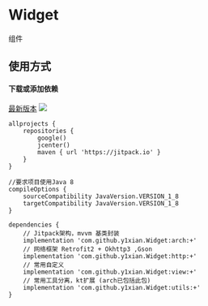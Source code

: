 # Widget
组件
## 使用方式

#### 下载或添加依赖
[最新版本](https://github.com/y1xian/Widget/releases) [![](https://jitpack.io/v/y1xian/Widget.svg)](https://jitpack.io/#y1xian/Widget)

```
allprojects {
    repositories {
        google()
        jcenter()
        maven { url 'https://jitpack.io' }
    }
}

//要求项目使用Java 8
compileOptions {
    sourceCompatibility JavaVersion.VERSION_1_8
    targetCompatibility JavaVersion.VERSION_1_8
}

dependencies {
    // Jitpack架构，mvvm 基类封装
    implementation 'com.github.y1xian.Widget:arch:+'
    // 网络框架 Retrofit2 + Okhttp3 ,Gson
    implementation 'com.github.y1xian.Widget:http:+'
    // 常用自定义
    implementation 'com.github.y1xian.Widget:view:+'
    // 常用工具分离，kt扩展 (arch已包括此包)
    implementation 'com.github.y1xian.Widget:utils:+'
}
```
